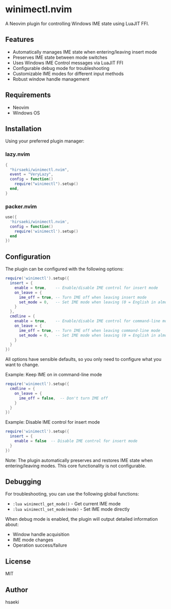 # winimectl.nvim

A Neovim plugin for controlling Windows IME state using LuaJIT FFI.

## Features

- Automatically manages IME state when entering/leaving insert mode
- Preserves IME state between mode switches
- Uses Windows IME Control messages via LuaJIT FFI
- Configurable debug mode for troubleshooting
- Customizable IME modes for different input methods
- Robust window handle management

## Requirements

- Neovim
- Windows OS

## Installation

Using your preferred plugin manager:

### lazy.nvim

```lua
{
  "hirsaeki/winimectl.nvim",
  event = "VeryLazy",
  config = function()
    require("winimectl").setup()
  end,
}
```

### packer.nvim

```lua
use({
  'hirsaeki/winimectl.nvim',
  config = function()
    require('winimectl').setup()
  end
})
```

## Configuration

The plugin can be configured with the following options:

```lua
require('winimectl').setup({
  insert = {
    enable = true,    -- Enable/disable IME control for insert mode
    on_leave = {
      ime_off = true, -- Turn IME off when leaving insert mode
      set_mode = 0,   -- Set IME mode when leaving (0 = English in almost all IMEs)
    }
  },
  cmdline = {
    enable = true,    -- Enable/disable IME control for command-line mode
    on_leave = {
      ime_off = true, -- Turn IME off when leaving command-line mode
      set_mode = 0,   -- Set IME mode when leaving (0 = English in almost all IMEs
    }
  }
})
```

All options have sensible defaults, so you only need to configure what you want to change.

Example: Keep IME on in command-line mode

```lua
require('winimectl').setup({
  cmdline = {
    on_leave = {
      ime_off = false,  -- Don't turn IME off
    }
  }
})
```

Example: Disable IME control for insert mode

```lua
require('winimectl').setup({
  insert = {
    enable = false  -- Disable IME control for insert mode
  }
})
```

Note: The plugin automatically preserves and restores IME state when entering/leaving modes. This core functionality is not configurable.

## Debugging

For troubleshooting, you can use the following global functions:

- `:lua winimectl_get_mode()` - Get current IME mode
- `:lua winimectl_set_mode(mode)` - Set IME mode directly

When debug mode is enabled, the plugin will output detailed information about:

- Window handle acquisition
- IME mode changes
- Operation success/failure

## License

MIT

## Author

hsaeki
